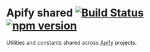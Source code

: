 # Apify shared [![Build Status](https://travis-ci.org/apifytech/apify-shared-js.svg)](https://travis-ci.org/apifytech/apify-shared-js) [![npm version](https://badge.fury.io/js/apify-shared.svg)](http://badge.fury.io/js/apify-shared)

Utilities and constants shared across <a href="https://www.apify.com">Apify</a> projects.
